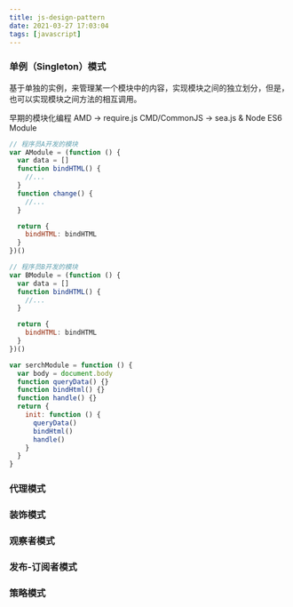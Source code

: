 ```yaml
---
title: js-design-pattern
date: 2021-03-27 17:03:04
tags: [javascript]
---
```


### 单例（Singleton）模式

基于单独的实例，来管理某一个模块中的内容，实现模块之间的独立划分，但是，也可以实现模块之间方法的相互调用。

早期的模块化编程
AMD -> require.js
CMD/CommonJS -> sea.js & Node
ES6 Module

```js
// 程序员A开发的模块
var AModule = (function () {
  var data = []
  function bindHTML() {
    //...
  }
  function change() {
    //...
  }

  return {
    bindHTML: bindHTML
  }
})()

// 程序员B开发的模块
var BModule = (function () {
  var data = []
  function bindHTML() {
    //...
  }

  return {
    bindHTML: bindHTML
  }
})()
```

```js
var serchModule = function () {
  var body = document.body
  function queryData() {}
  function bindHtml() {}
  function handle() {}
  return {
    init: function () {
      queryData()
      bindHtml()
      handle()
    }
  }
}
```

### 代理模式

### 装饰模式

### 观察者模式

### 发布-订阅者模式

### 策略模式
